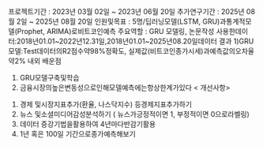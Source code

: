 프로젝트기간 : 2023년 03월 02일 ~ 2023년 06월 20일
추가연구기간 : 2025년 08월 2일 ~ 2025년 08월 20일
인원및목표 : 5명/딥러닝모델(LSTM, GRU)과통계적모델(Prophet, ARIMA)로비트코인예측
주요역할 : GRU 모델링, 논문작성
사용한데이터:2018년01.01~2022년12.31일,2018년01.01~2025년08.20일데이터
결과
   1)GRU모델:Test데이터의R2점수약98%정확도,
                     실제값(비트코인종가시세)과예측값의오차율약2% 내외
배운점
   1) GRU모델구축및학습
   2) 금융시장의높은변동성으로인해모델예측에는항상한계가있다
< 개선사항>
 1. 경제 및시장지표추가(환율, 나스닥지수) 등경제지표추가하기
2. 뉴스 및소셜미디어감성분석하기
( 뉴스가긍정적이면 1, 부정적이면 0으로라벨링)
 3. 데이터 증강기법을활용하여 4년마다반감기활용
4. 1년 혹은 100일 기간으로종가예측해보기

